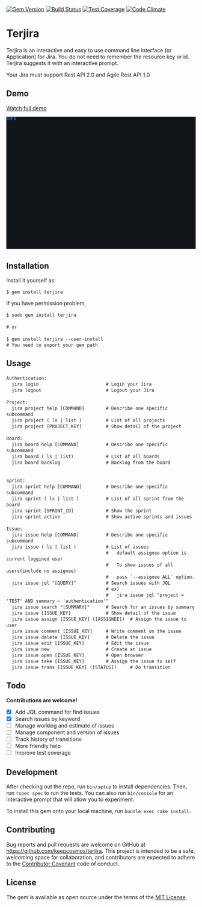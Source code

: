 [![Gem Version](https://badge.fury.io/rb/terjira.svg)](https://badge.fury.io/rb/terjira)
[![Build Status](https://travis-ci.org/keepcosmos/terjira.svg?branch=master)](https://travis-ci.org/keepcosmos/terjira)
[![Test Coverage](https://codeclimate.com/github/keepcosmos/terjira/badges/coverage.svg)](https://codeclimate.com/github/keepcosmos/terjira/coverage)
[![Code Climate](https://codeclimate.com/github/keepcosmos/terjira/badges/gpa.svg)](https://codeclimate.com/github/keepcosmos/terjira)

# Terjira

Terjira is an interactive and easy to use command line interface (or Application) for Jira. You do not need to remember the resource key or id. Terjira suggests it with an interactive prompt.

Your Jira must support Rest API 2.0 and Agile Rest API 1.0

## Demo
[Watch full demo](https://www.youtube.com/watch?v=T0hbhaXtH-Y)

[![Sample](./dev/demo.gif)](https://www.youtube.com/watch?v=T0hbhaXtH-Y)

## Installation

Install it yourself as:

    $ gem install terjira

If you have permission problem,

    $ sudo gem install terjira

    # or

    $ gem install terjira --user-install
    # You need to export your gem path

## Usage
```
Authentication:
  jira login                         # Login your Jira
  jira logout                        # Logout your Jira

Project:
  jira project help [COMMAND]        # Describe one specific subcommand
  jira project ( ls | list )         # List of all projects
  jira project [PROJECT_KEY]         # Show detail of the project

Board:
  jira board help [COMMAND]          # Describe one specific subcommand
  jira board ( ls | list)            # List of all boards
  jira board backlog                 # Backlog from the board


Sprint:
  jira sprint help [COMMAND]         # Describe one specific subcommand
  jira sprint ( ls | list )          # List of all sprint from the board
  jira sprint [SPRINT_ID]            # Show the sprint
  jira sprint active                 # Show active sprints and issues

Issue:
  jira issue help [COMMAND]          # Describe one specific subcommand
  jira issue ( ls | list )           # List of issues
                                     #   default assignee option is current loggined user
                                     #   To show issues of all users(include no assignee)
                                     #   pass `--assignee ALL` option.
  jira issue jql "[QUERY]"           # Search issues with JQL
                                     # ex)
                                     #   jira issue jql "project = 'TEST' AND summary ~ 'authentication'"
  jira issue search "[SUMMARY]"      # Search for an issues by summary
  jira issue [ISSUE_KEY]             # Show detail of the issue
  jira issue assign [ISSUE_KEY] ([ASSIGNEE])  # Assign the issue to user
  jira issue comment [ISSUE_KEY]     # Write comment on the issue
  jira issue delete [ISSUE_KEY]      # Delete the issue
  jira issue edit [ISSUE_KEY]        # Edit the issue
  jira issue new                     # Create an issue
  jira issue open [ISSUE_KEY]        # Open browser
  jira issue take [ISSUE_KEY]        # Assign the issue to self
  jira issue trans [ISSUE_KEY] ([STATUS])     # Do transition

```

## Todo
**Contributions are welcome!**
- [x] Add JQL command for find issues
- [x] Search issues by keyword
- [ ] Manage worklog and estimate of issues
- [ ] Manage component and version of issues
- [ ] Track history of transitions
- [ ] More friendly help
- [ ] Improve test coverage

## Development

After checking out the repo, run `bin/setup` to install dependencies. Then, run `rspec spec` to run the tests. You can also run `bin/console` for an interactive prompt that will allow you to experiment.

To install this gem onto your local machine, run `bundle exec rake install`.

## Contributing

Bug reports and pull requests are welcome on GitHub at https://github.com/keepcosmos/terjira. This project is intended to be a safe, welcoming space for collaboration, and contributors are expected to adhere to the [Contributor Covenant](http://contributor-covenant.org) code of conduct.


## License

The gem is available as open source under the terms of the [MIT License](http://opensource.org/licenses/MIT).
